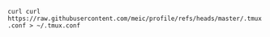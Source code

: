 ```curl curl https://raw.githubusercontent.com/meic/profile/refs/heads/master/.tmux.conf > ~/.tmux.conf```

